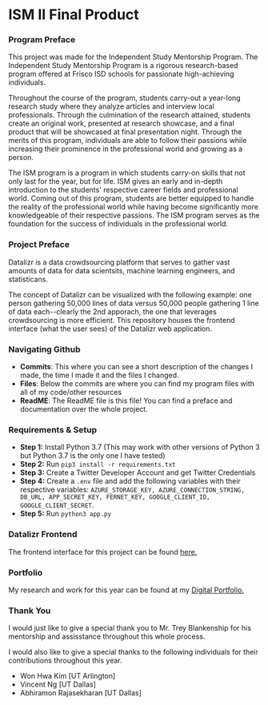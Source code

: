 # ISM II Final Product

### Program Preface

This project was made for the Independent Study Mentorship Program. The Independent Study Mentorship Program is a rigorous research-based program offered at Frisco ISD schools for passionate high-achieving individuals.

Throughout the course of the program, students carry-out a year-long research study where they analyze articles and interview local professionals. Through the culmination of the research attained, students create an original work, presented at research showcase, and a final product that will be showcased at final presentation night. Through the merits of this program, individuals are able to follow their passions while increasing their prominence in the professional world and growing as a person.

The ISM program is a program in which students carry-on skills that not only last for the year, but for life. ISM gives an early and in-depth introduction to the students' respective career fields and professional world. Coming out of this program, students are better equipped to handle the reality of the professional world while having become significantly more knowledgeable of their respective passions. The ISM program serves as the foundation for the success of individuals in the professional world.

### Project Preface

Datalizr is a data crowdsourcing platform that serves to gather vast amounts of data for data scientsits, machine learning engineers, and statisticans.

The concept of Datalizr can be visualized with the following example: one person gathering 50,000 lines of data versus 50,000 people gathering 1 line of data each--clearly the 2nd apporach, the one that leverages crowdsourcing is more efficient. This repository houses the frontend interface (what the user sees) of the Datalizr web application.

### Navigating Github

- **Commits**: This where you can see a short description of the changes I made, the time I made it and the files I changed.
- **Files**: Below the commits are where you can find my program files with all of my code/other resources
- **ReadME**: The ReadME file is this file! You can find a preface and documentation over the whole project.

### Requirements & Setup
* **Step 1:** Install Python 3.7  (This may work with other versions of Python 3 but Python 3.7 is the only one I have tested)
* **Step 2:** Run ```pip3 install -r requirements.txt```
* **Step 3:** Create a Twitter Developer Account and get Twitter Credentials
* **Step 4:** Create a ```.env``` file and add the following variables with their respective variables: ```AZURE_STORAGE_KEY, AZURE_CONNECTION_STRING, DB_URL, APP_SECRET_KEY, FERNET_KEY, GOOGLE_CLIENT_ID, GOOGLE_CLIENT_SECRET```.
* **Step 5:** Run ```python3 app.py```

### Datalizr Frontend

The frontend interface for this project can be found [here.](https://github.com/SamratSahoo/Datalizr-Frontend)

### Portfolio

My research and work for this year can be found at my
[Digital Portfolio.](https://samratsahoo.weebly.com)

### Thank You

I would just like to give a special thank you to Mr. Trey Blankenship for his mentorship and assisstance throughout this whole process.

I would also like to give a special thanks to the following individuals for their contributions throughout this year.

- Won Hwa Kim [UT Arlington]
- Vincent Ng [UT Dallas]
- Abhiramon Rajasekharan [UT Dallas]
